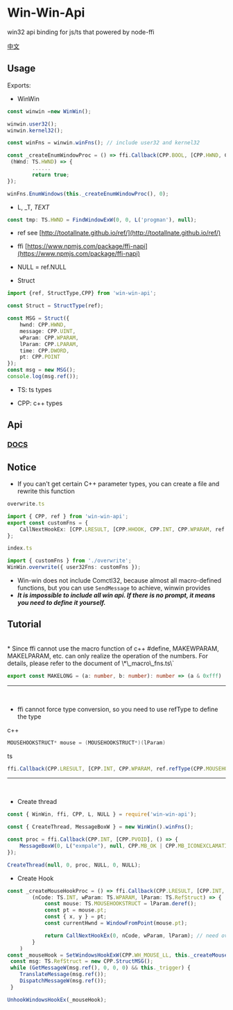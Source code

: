 # Win-Win-Api
win32 api binding for js/ts that powered by node-ffi

[中文](https://zhuanlan.zhihu.com/p/161732906)

## Usage

Exports:

* WinWin

``` ts
const winwin =new WinWin();

winwin.user32();
winwin.kernel32();

const winFns = winwin.winFns(); // include user32 and kernel32

const _createEnumWindowProc = () => ffi.Callback(CPP.BOOL, [CPP.HWND, CPP.LPARAM],
 (hWnd: TS.HWND) => {
		......
		return true;
});

winFns.EnumWindows(this._createEnumWindowProc(), 0);
```

* L, _T,  _TEXT_

``` ts
const tmp: TS.HWND = FindWindowExW(0, 0, L('progman'), null);
```

* ref
see [http://tootallnate.github.io/ref/](http://tootallnate.github.io/ref/)


* ffi [https://www.npmjs.com/package/ffi-napi](https://www.npmjs.com/package/ffi-napi)

* NULL = ref.NULL

* Struct 


``` ts
import {ref, StructType,CPP} from 'win-win-api';

const Struct = StructType(ref);

const MSG = Struct({
	hwnd: CPP.HWND,
	message: CPP.UINT,
	wParam: CPP.WPARAM,
	lParam: CPP.LPARAM,
	time: CPP.DWORD,
	pt: CPP.POINT
});
const msg = new MSG();
console.log(msg.ref());
```

* TS: ts types

* CPP: c++ types

## Api

### [DOCS](https://sewerganger.github.io/win-win-api/)

## Notice

* If you can't get certain C++ parameter types, you can create a file and rewrite this function

``` ts
overwrite.ts

import { CPP, ref } from 'win-win-api';
export const customFns = {
	CallNextHookEx: [CPP.LRESULT, [CPP.HHOOK, CPP.INT, CPP.WPARAM, ref.refType(CPP.MOUSEHOOKSTRUCT)]]
};
```

``` ts
index.ts

import { customFns } from './overwrite';
WinWin.overwrite({ user32Fns: customFns });
```

* Win-win does not include Comctl32, because almost all macro-defined functions, but you can use `SendMessage` to achieve, winwin provides
* ***It is impossible to include all win api. If there is no prompt, it means you need to define it yourself.***

## Tutorial
<br>
* Since ffi cannot use the macro function of c++ #define, MAKEWPARAM, MAKELPARAM, etc. can only realize the operation of the numbers. For details, please refer to the document of \*\_macro\_fns.ts\`

``` ts
export const MAKELONG = (a: number, b: number): number => (a & 0xfff) | ((b & 0xfff) << 16);
```

- - -

<br>

- ffi cannot force type conversion, so you need to use refType to define the type

c++

``` cpp
MOUSEHOOKSTRUCT* mouse = (MOUSEHOOKSTRUCT*)(lParam)
```

ts

``` ts
ffi.Callback(CPP.LRESULT, [CPP.INT, CPP.WPARAM, ref.refType(CPP.MOUSEHOOKSTRUCT)],(nCode: TS.INT, wParam: TS.WPARAM, lParam: TS.RefStruct) => {})
```

- - -
<br>

- Create thread

``` ts
const { WinWin, ffi, CPP, L, NULL } = require('win-win-api');

const { CreateThread, MessageBoxW } = new WinWin().winFns();

const proc = ffi.Callback(CPP.INT, [CPP.PVOID], () => {
	MessageBoxW(0, L("exmpale"), null, CPP.MB_OK | CPP.MB_ICONEXCLAMATION);
});

CreateThread(null, 0, proc, NULL, 0, NULL);
```

- Create Hook

``` ts
const _createMouseHookProc = () => ffi.Callback(CPP.LRESULT, [CPP.INT, CPP.WPARAM, ref.refType(CPP.StructMOUSEHOOKSTRUCT)],
		(nCode: TS.INT, wParam: TS.WPARAM, lParam: TS.RefStruct) => {
			const mouse: TS.MOUSEHOOKSTRUCT = lParam.deref();
			const pt = mouse.pt;
			const { x, y } = pt;
			const currentHwnd = WindowFromPoint(mouse.pt);	

			return CallNextHookEx(0, nCode, wParam, lParam); // need overwrite
		}
	)
const _mouseHook = SetWindowsHookExW(CPP.WH_MOUSE_LL, this._createMouseHookProc(), 0, 0);
 const msg: TS.RefStruct = new CPP.StructMSG();
 while (GetMessageW(msg.ref(), 0, 0, 0) && this._trigger) {
 	TranslateMessage(msg.ref());
 	DispatchMessageW(msg.ref());
 }

UnhookWindowsHookEx(_mouseHook);

```
